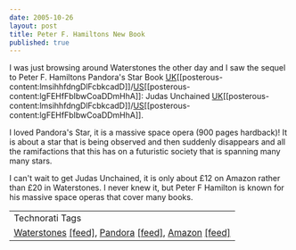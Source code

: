 ```yaml
---
date: 2005-10-26
layout: post
title: Peter F. Hamiltons New Book
published: true
---
```

I was just browsing around Waterstones the other day and I saw the sequel to Peter F. Hamiltons Pandora's Star Book <a href="http://www.amazon.co.uk/exec/obidos/redirect?link_code=ur2&amp;camp=1634&amp;tag=cnetfra-21&amp;creative=6738&amp;path=ASIN/0330493310/qid=1130334511/sr=8-1/ref=sr_8_xs_ap_i1_xgl">UK</a>[[posterous-content:lmsihhfdngDlFcbkcadD]]/<a href="http://www.amazon.com/exec/obidos/redirect?link_code=ur2&amp;camp=1789&amp;tag=cnetfra-20&amp;creative=9325&amp;path=tg/detail/-/0345461622/ref=ed_oe_h?v=glance%26st=*">US</a>[[posterous-content:lgFEHfFbIbwCoaDDmHhA]]: Judas Unchained <a href="http://www.amazon.co.uk/exec/obidos/redirect?link_code=ur2&amp;camp=1634&amp;tag=cnetfra-21&amp;creative=6738&amp;path=ASIN/1405000368/qid=1130334459/sr=8-1/ref=sr_8_xs_ap_i1_xgl">UK</a>[[posterous-content:lmsihhfdngDlFcbkcadD]]/<a href="http://www.amazon.com/exec/obidos/redirect?link_code=ur2&amp;camp=1789&amp;tag=cnetfra-20&amp;creative=9325&amp;path=tg/detail/-/0345461665/qid=1130334050/sr=8-1/ref=pd_bbs_1?v=glance%26s=books%26n=507846">US</a>[[posterous-content:lgFEHfFbIbwCoaDDmHhA]]. <p />I loved Pandora's Star, it is a massive space opera (900 pages hardback)!  It is about a star that is being observed and then suddenly disappears and all the ramifactions that this has on a futuristic society that is spanning many many stars.<p />I can't wait to get Judas Unchained, it is only about £12 on Amazon rather than £20 in Waterstones.  I never knew it, but Peter F Hamilton is known for his massive space operas that cover many books.<p /><table class="TechnoratiHead TagHeader">
<tr><td>Technorati Tags</td></tr>
<tr class="Technorati"><td>
<a href="http://www.technorati.com/tag/Waterstones" class="Tag" rel="tag">Waterstones</a> <a href="http://feeds.technorati.com/feed/posts/tag/Waterstones" class="Tag">[feed]</a>, <a href="http://www.technorati.com/tag/Pandora" class="Tag" rel="tag">Pandora</a> <a href="http://feeds.technorati.com/feed/posts/tag/Pandora" class="Tag">[feed]</a>, <a href="http://www.technorati.com/tag/Amazon" class="Tag" rel="tag">Amazon</a> <a href="http://feeds.technorati.com/feed/posts/tag/Amazon" class="Tag">[feed]</a>
</td></tr>
</table><div class="blogger-post-footer"><img class="posterous_download_image" src="https://blogger.googleusercontent.com/tracker/8109338-113033480172297155?l=www.kinlan.co.uk%2Findex.html" height="1" alt="" width="1" /></div>

